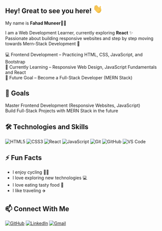 ## Hey! Great to see you here! <img src="https://raw.githubusercontent.com/ABSphreak/ABSphreak/master/gifs/Hi.gif" width="30px">
My name is **Fahad Muneer**🧑‍💻 

I am a Web Development Learner, currently exploring **React** ✨  
Passionate about building responsive websites and step by step moving towards Mern-Stack Development 🚀  
<br>
💻  Frontend Development – Practicing HTML, CSS, JavaScript, and Bootstrap  
🌱  Currently Learning – Responsive Web Design, JavaScript Fundamentals and React <br>
🎯  Future Goal – Become a Full-Stack Developer (MERN Stack)  

## 🎯 Goals  
Master Frontend Development (Responsive Websites, JavaScript)  
Build Full-Stack Projects with MERN Stack in the future  

## 🛠 Technologies and Skills
![HTML5](https://img.shields.io/badge/HTML5-orange?style=for-the-badge&logo=html5&logoColor=white)
![CSS3](https://img.shields.io/badge/CSS3-blue?style=for-the-badge&logo=css3&logoColor=white)
![React](https://img.shields.io/badge/React-61DAFB?style=for-the-badge&logo=react&logoColor=black)
![JavaScript](https://img.shields.io/badge/JavaScript-yellow?style=for-the-badge&logo=javascript&logoColor=black)
![Git](https://img.shields.io/badge/Git-black?style=for-the-badge&logo=git&logoColor=orange)
![GitHub](https://img.shields.io/badge/GitHub-000?style=for-the-badge&logo=github&logoColor=white)
![VS Code](https://img.shields.io/badge/VS%20Code-blue?style=for-the-badge&logo=visual-studio-code&logoColor=white)

## ⚡ Fun Facts  
- I enjoy cycling 🚴‍♂️  
- I love exploring new technologies 💻  
- I love eating tasty food 🍕 
- I like traveling ✈️  

## 📫 Connect With Me  
[![GitHub](https://img.shields.io/badge/GitHub-100000?style=for-the-badge&logo=github&logoColor=white)](https://github.com/yourusername) [![LinkedIn](https://img.shields.io/badge/LinkedIn-0077B5?style=for-the-badge&logo=linkedin&logoColor=white)](https://www.linkedin.com/in/yourusername) [![Gmail](https://img.shields.io/badge/Gmail-D14836?style=for-the-badge&logo=gmail&logoColor=white)](mailto:yourmail@gmail.com)





<!--
**Fahad-40/Fahad-40** is a ✨ _special_ ✨ repository because its `README.md` (this file) appears on your GitHub profile.

Here are some ideas to get you started:

- 🔭 I’m currently working on ...
- 🌱 I’m currently learning ...
- 👯 I’m looking to collaborate on ...
- 🤔 I’m looking for help with ...
- 💬 Ask me about ...
- 📫 How to reach me: ...
- 😄 Pronouns: ...
- ⚡ Fun fact: ...
-->
